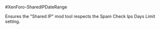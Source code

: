 #XenForo-SharedIPDateRange

Ensures the "Shared IP" mod tool respects the Spam Check Ips Days Limit setting.

